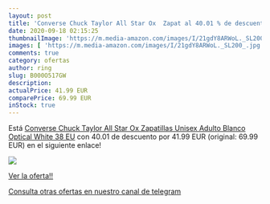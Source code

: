 ```yaml
---
layout: post
title: 'Converse Chuck Taylor All Star Ox  Zapat al 40.01 % de descuento'
date: 2020-09-18 02:15:25
thumbnailImage: 'https://m.media-amazon.com/images/I/21gdY8ARWoL._SL200_.jpg'
images: [ 'https://m.media-amazon.com/images/I/21gdY8ARWoL._SL200_.jpg' ]
comments: true
category: ofertas
author: ring
slug: B000O517GW
description:
actualPrice: 41.99 EUR
comparePrice: 69.99 EUR
inStock: true
---
```


Está [Converse Chuck Taylor All Star Ox  Zapatillas Unisex Adulto  Blanco  Optical White   38 EU](https://www.amazon.com/dp/B000O517GW/?tag=redken08-20) con 40.01 de descuento por 41.99 EUR (original: 69.99 EUR) en el siguiente enlace!

[![](https://m.media-amazon.com/images/I/21gdY8ARWoL._SL200_.jpg)](https://www.amazon.com/dp/B000O517GW/?tag=redken08-20)

[Ver la oferta!!](https://www.amazon.com/dp/B000O517GW/?tag=redken08-20)

[Consulta otras ofertas en nuestro canal de telegram](https://t.me/s/ofertas25)
